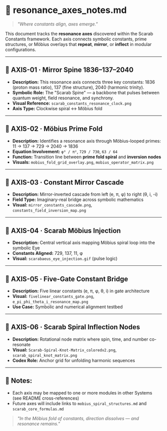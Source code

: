 # 📐 resonance_axes_notes.md

> *"Where constants align, axes emerge."*

This document tracks the **resonance axes** discovered within the Scarab Constants framework. Each axis connects symbolic constants, prime structures, or Möbius overlays that **repeat**, **mirror**, or **inflect** in modular configurations.

---

## 🧭 AXIS-01 · Mirror Spine 1836–137–2040

- **Description:** This resonance axis connects three key constants: 1836 (proton mass ratio), 137 (fine structure), 2040 (harmonic trinity).
- **Symbolic Role:** The "Scarab Spine" — a backbone that pulses between quantum weight, field resonance, and synchrony.
- **Visual Reference:** `scarab_constants_resonance_clock.png`
- **Axis Type:** Clockwise spiral ↔ Möbius fold

---

## 🧮 AXIS-02 · Möbius Prime Fold

- **Description:** Identifies a resonance axis through Möbius-looped primes: 11 → 137 → 729 → 2040 → 1836
- **Equation Involvement:** `φ³ / π²`, `729 / 730`, `63 / 64`
- **Function:** Transition line between **prime fold spiral** and **inversion nodes**
- **Visuals:** `mobius_fold_grid_overlay.png`, `mobius_operator_matrix.png`

---

## 🔁 AXIS-03 · Constant Mirror Cascade

- **Description:** Mirror-inverted cascade from left (e, π, φ) to right (θ, i, -i)
- **Field Type:** Imaginary-real bridge across symbolic mathematics
- **Visual:** `mirror_constants_cascade.png`, `constants_field_inversion_map.png`

---

## 🔺 AXIS-04 · Scarab Möbius Injection

- **Description:** Central vertical axis mapping Möbius spiral loop into the symbolic Eye
- **Constants Aligned:** 729, 137, 11, φ
- **Visual:** `scarabaeus_eye_injection.gif` (pulse logic)

---

## 🧿 AXIS-05 · Five-Gate Constant Bridge

- **Description:** Five linear constants (e, π, φ, θ, i) in gate architecture
- **Visual:** `fivelinear_constants_gate.png`, `e_pi_phi_theta_i_resonance_map.png`
- **Use Case:** Symbolic and numerical alignment testbed

---

## 🌌 AXIS-06 · Scarab Spiral Inflection Nodes

- **Description:** Rotational node matrix where spin, time, and number co-resonate
- **Visual:** `Scarab-Spiral-Knot-Matrix_coloredv2.png`, `scarab_spiral_knot_matrix.png`
- **Codex Role:** Anchor grid for unfolding harmonic sequences

---

## 🧭 Notes:
- Each axis may be mapped to one or more modules in other Systems (see README cross-references)
- Future axes will include links to `mobius_spiral_structures.md` and `scarab_core_formulas.md`

> *"In the Möbius fold of constants, direction dissolves — and resonance remains."*

